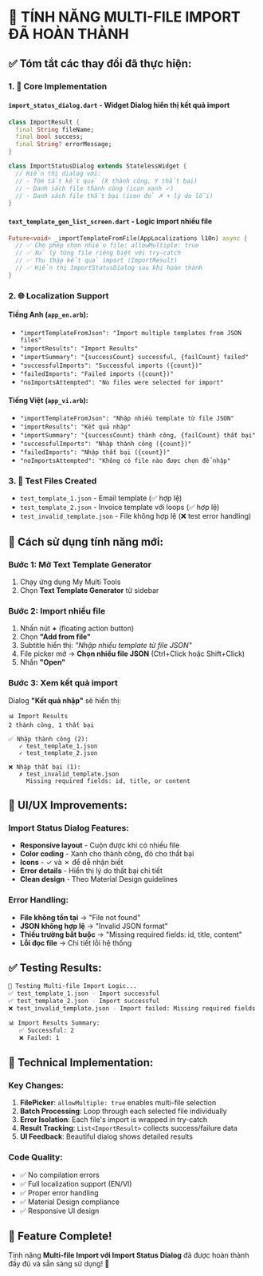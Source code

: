 # 🎯 TÍNH NĂNG MULTI-FILE IMPORT ĐÃ HOÀN THÀNH

## ✅ Tóm tắt các thay đổi đã thực hiện:

### 1. 🔧 Core Implementation

#### **`import_status_dialog.dart`** - Widget Dialog hiển thị kết quả import
```dart
class ImportResult {
  final String fileName;
  final bool success;  
  final String? errorMessage;
}

class ImportStatusDialog extends StatelessWidget {
  // Hiển thị dialog với:
  // - Tóm tắt kết quả (X thành công, Y thất bại)
  // - Danh sách file thành công (icon xanh ✓)
  // - Danh sách file thất bại (icon đỏ ✗ + lý do lỗi)
}
```

#### **`text_template_gen_list_screen.dart`** - Logic import nhiều file
```dart
Future<void> _importTemplateFromFile(AppLocalizations l10n) async {
  // ✅ Cho phép chọn nhiều file: allowMultiple: true
  // ✅ Xử lý từng file riêng biệt với try-catch  
  // ✅ Thu thập kết quả import (ImportResult)
  // ✅ Hiển thị ImportStatusDialog sau khi hoàn thành
}
```

### 2. 🌐 Localization Support

#### **Tiếng Anh** (`app_en.arb`):
- `"importTemplateFromJson": "Import multiple templates from JSON files"`
- `"importResults": "Import Results"`
- `"importSummary": "{successCount} successful, {failCount} failed"`
- `"successfulImports": "Successful imports ({count})"`
- `"failedImports": "Failed imports ({count})"`
- `"noImportsAttempted": "No files were selected for import"`

#### **Tiếng Việt** (`app_vi.arb`):
- `"importTemplateFromJson": "Nhập nhiều template từ file JSON"`
- `"importResults": "Kết quả nhập"`
- `"importSummary": "{successCount} thành công, {failCount} thất bại"`
- `"successfulImports": "Nhập thành công ({count})"`
- `"failedImports": "Nhập thất bại ({count})"`
- `"noImportsAttempted": "Không có file nào được chọn để nhập"`

### 3. 🧪 Test Files Created
- `test_template_1.json` - Email template (✅ hợp lệ)
- `test_template_2.json` - Invoice template với loops (✅ hợp lệ)  
- `test_invalid_template.json` - File không hợp lệ (❌ test error handling)

## 🚀 Cách sử dụng tính năng mới:

### Bước 1: Mở Text Template Generator
1. Chạy ứng dụng My Multi Tools
2. Chọn **Text Template Generator** từ sidebar

### Bước 2: Import nhiều file
1. Nhấn nút **+** (floating action button)
2. Chọn **"Add from file"** 
3. Subtitle hiển thị: *"Nhập nhiều template từ file JSON"*
4. File picker mở → **Chọn nhiều file JSON** (Ctrl+Click hoặc Shift+Click)
5. Nhấn **"Open"**

### Bước 3: Xem kết quả import
Dialog **"Kết quả nhập"** sẽ hiển thị:

```
📊 Import Results
2 thành công, 1 thất bại

✅ Nhập thành công (2):
   ✓ test_template_1.json
   ✓ test_template_2.json

❌ Nhập thất bại (1):
   ✗ test_invalid_template.json
     Missing required fields: id, title, or content
```

## 🎨 UI/UX Improvements:

### Import Status Dialog Features:
- **Responsive layout** - Cuộn được khi có nhiều file
- **Color coding** - Xanh cho thành công, đỏ cho thất bại  
- **Icons** - ✓ và ✗ để dễ nhận biết
- **Error details** - Hiển thị lý do thất bại chi tiết
- **Clean design** - Theo Material Design guidelines

### Error Handling:
- **File không tồn tại** → "File not found"
- **JSON không hợp lệ** → "Invalid JSON format"  
- **Thiếu trường bắt buộc** → "Missing required fields: id, title, content"
- **Lỗi đọc file** → Chi tiết lỗi hệ thống

## ✅ Testing Results:

```bash
🧪 Testing Multi-file Import Logic...
✅ test_template_1.json - Import successful
✅ test_template_2.json - Import successful  
❌ test_invalid_template.json - Import failed: Missing required fields

📊 Import Results Summary:
   ✅ Successful: 2
   ❌ Failed: 1
```

## 🔧 Technical Implementation:

### Key Changes:
1. **FilePicker**: `allowMultiple: true` enables multi-file selection
2. **Batch Processing**: Loop through each selected file individually  
3. **Error Isolation**: Each file's import is wrapped in try-catch
4. **Result Tracking**: `List<ImportResult>` collects success/failure data
5. **UI Feedback**: Beautiful dialog shows detailed results

### Code Quality:
- ✅ No compilation errors
- ✅ Full localization support (EN/VI)
- ✅ Proper error handling  
- ✅ Material Design compliance
- ✅ Responsive UI design

## 🎯 Feature Complete!

Tính năng **Multi-file Import với Import Status Dialog** đã được hoàn thành đầy đủ và sẵn sàng sử dụng! 🚀
